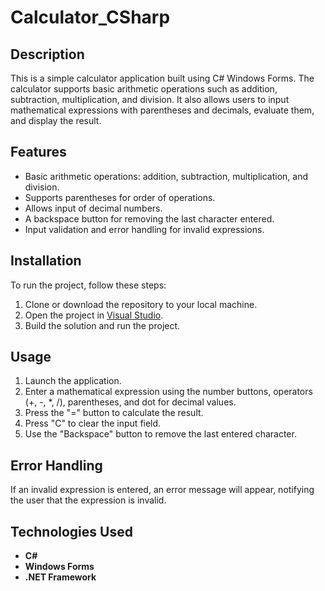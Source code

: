# Calculator_CSharp

## Description

This is a simple calculator application built using C# Windows Forms. The calculator supports basic arithmetic operations such as addition, subtraction, multiplication, and division. It also allows users to input mathematical expressions with parentheses and decimals, evaluate them, and display the result.

## Features

- Basic arithmetic operations: addition, subtraction, multiplication, and division.
- Supports parentheses for order of operations.
- Allows input of decimal numbers.
- A backspace button for removing the last character entered.
- Input validation and error handling for invalid expressions.

## Installation

To run the project, follow these steps:

1. Clone or download the repository to your local machine.
2. Open the project in [Visual Studio](https://visualstudio.microsoft.com/).
3. Build the solution and run the project.

## Usage

1. Launch the application.
2. Enter a mathematical expression using the number buttons, operators (+, -, *, /), parentheses, and dot for decimal values.
3. Press the "=" button to calculate the result.
4. Press "C" to clear the input field.
5. Use the "Backspace" button to remove the last entered character.

## Error Handling

If an invalid expression is entered, an error message will appear, notifying the user that the expression is invalid.

## Technologies Used

- **C#**
- **Windows Forms**
- **.NET Framework**
